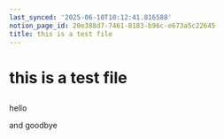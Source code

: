 ```yaml
---
last_synced: '2025-06-10T10:12:41.816588'
notion_page_id: 20e388d7-7461-8183-b96c-e673a5c22645
title: this is a test file
---
```


# this is a test file

##

hello

and goodbye